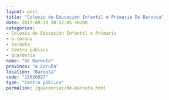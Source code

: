 ```yaml
---
layout: post
title: "Colexio de Educación Infantil e Primaria De Barouta"
date: 2017-09-20 20:57:05 +0200
categories:
- Colexio de Educación Infantil e Primaria
- a-coruna
- barouta
- Centro público
- guarderia
name: "De Barouta"
province: "A Coruña"
location: "Barouta"
code: "15026637"
type: "Centro público"
permalink: /guarderias/de-barouta.html
---
```

